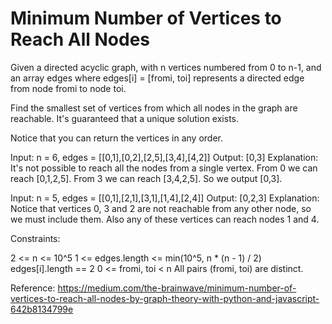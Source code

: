 # Minimum Number of Vertices to Reach All Nodes

Given a directed acyclic graph, with n vertices numbered from 0 to n-1, and an array edges where edges[i] = [fromi, toi] represents a directed edge from node fromi to node toi.

Find the smallest set of vertices from which all nodes in the graph are reachable. It's guaranteed that a unique solution exists.

Notice that you can return the vertices in any order.

Input: n = 6, edges = [[0,1],[0,2],[2,5],[3,4],[4,2]]
Output: [0,3]
Explanation: It's not possible to reach all the nodes from a single vertex. From 0 we can reach [0,1,2,5]. From 3 we can reach [3,4,2,5]. So we output [0,3].

Input: n = 5, edges = [[0,1],[2,1],[3,1],[1,4],[2,4]]
Output: [0,2,3]
Explanation: Notice that vertices 0, 3 and 2 are not reachable from any other node, so we must include them. Also any of these vertices can reach nodes 1 and 4.

Constraints:

2 <= n <= 10^5
1 <= edges.length <= min(10^5, n * (n - 1) / 2)
edges[i].length == 2
0 <= fromi, toi < n
All pairs (fromi, toi) are distinct.

Reference: https://medium.com/the-brainwave/minimum-number-of-vertices-to-reach-all-nodes-by-graph-theory-with-python-and-javascript-642b8134799e
